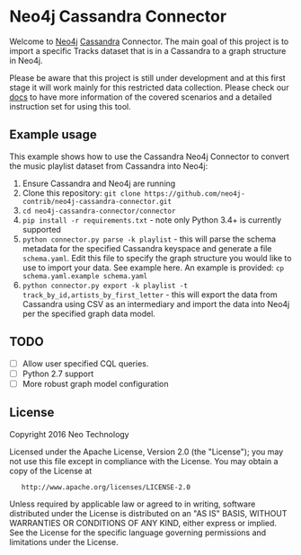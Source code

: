 # Neo4j Cassandra Connector

Welcome to [Neo4j](http://neo4j.com/) [Cassandra](http://cassandra.apache.org/) Connector. The main goal of this project is to import a specific Tracks dataset that is in a Cassandra to a graph structure in Neo4j. 

Please be aware that this project is still under development and at this first stage it will work mainly for this restricted data collection. Please check our [docs](docs/cassandra_connector_doc.adoc) to have more information of the covered scenarios and a detailed instruction set for using this tool.

## Example usage

This example shows how to use the Cassandra Neo4j Connector to convert the music playlist dataset from Cassandra into Neo4j:

1. Ensure Cassandra and Neo4j are running
1. Clone this repository: `git clone https://github.com/neo4j-contrib/neo4j-cassandra-connector.git`
1. `cd neo4j-cassandra-connector/connector`
1. `pip install -r requirements.txt` - note only Python 3.4+ is currently supported
1. `python connector.py parse -k playlist` - this will parse the schema metadata for the specified Cassandra keyspace and generate a file `schema.yaml`. Edit this file to specify the graph structure you would like to use to import your data. See example here. An example is provided: `cp schema.yaml.example schema.yaml`
1. `python connector.py export -k playlist -t track_by_id,artists_by_first_letter` - this will export the data from Cassandra using CSV as an intermediary and import the data into Neo4j per the specified graph data model.

## TODO

- [ ] Allow user specified CQL queries. 
- [ ] Python 2.7 support
- [ ] More robust graph model configuration

## License

Copyright 2016 Neo Technology

   Licensed under the Apache License, Version 2.0 (the "License");
   you may not use this file except in compliance with the License.
   You may obtain a copy of the License at

       http://www.apache.org/licenses/LICENSE-2.0

   Unless required by applicable law or agreed to in writing, software
   distributed under the License is distributed on an "AS IS" BASIS,
   WITHOUT WARRANTIES OR CONDITIONS OF ANY KIND, either express or implied.
   See the License for the specific language governing permissions and
   limitations under the License.